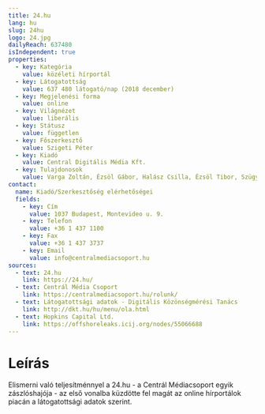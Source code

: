 ```yaml
---
title: 24.hu
lang: hu
slug: 24hu
logo: 24.jpg
dailyReach: 637480
isIndependent: true
properties:
  - key: Kategória
    value: közéleti hírportál
  - key: Látogatottság
    value: 637 480 látogató/nap (2018 december)
  - key: Megjelenési forma
    value: online
  - key: Világnézet
    value: liberális
  - key: Státusz
    value: független
  - key: Főszerkesztő
    value: Szigeti Péter
  - key: Kiadó
    value: Central Digitális Média Kft.
  - key: Tulajdonosok
    value: Varga Zoltán, Ézsöl Gábor, Halász Csilla, Ézsöl Tibor, Szügyi Gergely Ádám, Ménesi Dóra Ilona
contact:
  name: Kiadó/Szerkesztőség elérhetőségei
  fields:
    - key: Cím
      value: 1037 Budapest, Montevideo u. 9.
    - key: Telefon
      value: +36 1 437 1100
    - key: Fax
      value: +36 1 437 3737
    - key: Email
      value: info@centralmediacsoport.hu
sources:
  - text: 24.hu
    link: https://24.hu/
  - text: Centrál Média Csoport
    link: https://centralmediacsoport.hu/rolunk/
  - text: Látogatottsági adatok - Digitális Közönségmérési Tanács
    link: http://dkt.hu/hu/menu/ola.html
  - text: Hopkins Capital Ltd.
    link: https://offshoreleaks.icij.org/nodes/55066688
---
```


# Leírás

Elismerni való teljesítménnyel a 24.hu - a Centrál Médiacsoport egyik zászlóshajója - az első vonalba küzdötte fel magát az online hírportálok piacán a látogatottsági adatok szerint.